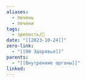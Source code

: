 ```yaml
---
aliases:
  - печень
  - печени
tags:
  - зрелость/🌱
date: "[[2023-10-24]]"
zero-link:
  - "[[00 Здоровье]]"
parents:
  - "[[Внутренние органы]]"
linked:
---
```

